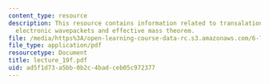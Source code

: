 ```yaml
---
content_type: resource
description: This resource contains information related to transalation operator,
  electronic wavepackets and effective mass theorem.
file: /media/https%3A/open-learning-course-data-rc.s3.amazonaws.com/6-730-physics-for-solid-state-applications-spring-2003/ad5f1d73a5bb0b2c4badceb05c972377_lecture_19f.pdf
file_type: application/pdf
resourcetype: Document
title: lecture_19f.pdf
uid: ad5f1d73-a5bb-0b2c-4bad-ceb05c972377
---
```

